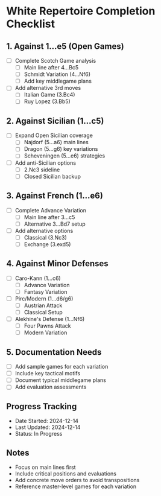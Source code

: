 # White Repertoire Completion Checklist

## 1. Against 1...e5 (Open Games)
- [ ] Complete Scotch Game analysis
  - [ ] Main line after 4...Bc5
  - [ ] Schmidt Variation (4...Nf6)
  - [ ] Add key middlegame plans
- [ ] Add alternative 3rd moves
  - [ ] Italian Game (3.Bc4)
  - [ ] Ruy Lopez (3.Bb5)

## 2. Against Sicilian (1...c5)
- [ ] Expand Open Sicilian coverage
  - [ ] Najdorf (5...a6) main lines
  - [ ] Dragon (5...g6) key variations
  - [ ] Scheveningen (5...e6) strategies
- [ ] Add anti-Sicilian options
  - [ ] 2.Nc3 sideline
  - [ ] Closed Sicilian backup

## 3. Against French (1...e6)
- [ ] Complete Advance Variation
  - [ ] Main line after 3...c5
  - [ ] Alternative 3...Bd7 setup
- [ ] Add alternative options
  - [ ] Classical (3.Nc3)
  - [ ] Exchange (3.exd5)

## 4. Against Minor Defenses
- [ ] Caro-Kann (1...c6)
  - [ ] Advance Variation
  - [ ] Fantasy Variation
- [ ] Pirc/Modern (1...d6/g6)
  - [ ] Austrian Attack
  - [ ] Classical Setup
- [ ] Alekhine's Defense (1...Nf6)
  - [ ] Four Pawns Attack
  - [ ] Modern Variation

## 5. Documentation Needs
- [ ] Add sample games for each variation
- [ ] Include key tactical motifs
- [ ] Document typical middlegame plans
- [ ] Add evaluation assessments

## Progress Tracking
- Date Started: 2024-12-14
- Last Updated: 2024-12-14
- Status: In Progress

## Notes
- Focus on main lines first
- Include critical positions and evaluations
- Add concrete move orders to avoid transpositions
- Reference master-level games for each variation
